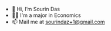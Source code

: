 - 👋 Hi, I’m Sourin Das
- 👨‍🎓 I'm a major in Economics
- 📫 Mail me at sourindaz+1@gmail.com

<!---
SourinDas2000/SourinDas2000 is a ✨ special ✨ repository because its `README.md` (this file) appears on your GitHub profile.
You can click the Preview link to take a look at your changes.
--->
